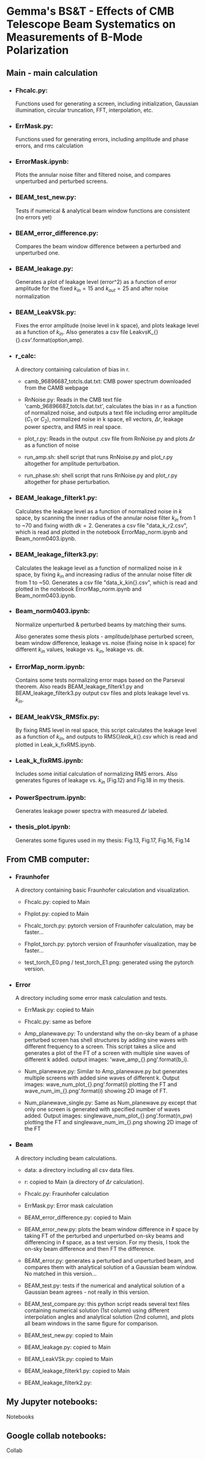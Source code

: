 # Gemma's BS&T - Effects of CMB Telescope Beam Systematics on Measurements of B-Mode Polarization

## Main - main calculation


- ### Fhcalc.py: 
    Functions used for generating a screen, including initialization, Gaussian illumination, circular truncation, FFT, interpolation, etc.

- ### ErrMask.py: 
    Functions used for generating errors, including amplitude and phase errors, and rms calculation

- ### ErrorMask.ipynb: 
    Plots the annular noise filter and filtered noise, and compares unperturbed and perturbed screens.

- ### BEAM_test_new.py: 
    Tests if numerical & analytical beam window functions are consistent (no errors yet)

- ### BEAM_error_difference.py: 
    Compares the beam window difference between a perturbed and unperturbed one.

- ### BEAM_leakage.py: 
    Generates a plot of leakage level (error^2) as a function of error amplitude for the fixed $k_{in}=15$ and $k_{out}=25$ and after noise normalization

- ### BEAM_LeakVSk.py:
    Fixes the error amplitude (noise level in k space), and plots leakage level as a function of $k_{in}$. Also generates a csv file LeakvsK_{}{}.csv'.format(option,amp). 

- ### r_calc: 
    A directory containing calculation of bias in r.

    - camb_96896687_totcls.dat.txt: CMB power spectrum downloaded from the CAMB webpage

    - RnNoise.py: Reads in the CMB text file 'camb_96896687_totcls.dat.txt', calculates the bias in r as a function of normalized noise, and outputs a text file including error amplitude ($C_1$ or $C_2$), normalized noise in k space, ell vectors, $\Delta r$, leakage power spectra, and RMS in real space. 

    - plot_r.py: Reads in the output .csv file from RnNoise.py and plots $\Delta r$ as a function of noise

    - run_amp.sh: shell script that runs RnNoise.py and plot_r.py altogether for amplitude perturbation.

    - run_phase.sh: shell script that runs RnNoise.py and plot_r.py altogether for phase perturbation.

- ### BEAM_leakage_filterk1.py:
    Calculates the leakage level as a function of normalized noise in $k$ space, by scanning the inner radius of the annular noise filter $k_{in}$ from 1 to ~70 and fixing width $dk=2$. Generates a csv file "data_k_r2.csv", which is read and plotted in the notebook ErrorMap_norm.ipynb and Beam_norm0403.ipynb.

- ### BEAM_leakage_filterk3.py:
    Calculates the leakage level as a function of normalized noise in $k$ space, by fixing $k_{in}$ and increasing radius of the annular noise filter $dk$ from 1 to ~50. Generates a csv file "data_k_kin{}.csv", which is read and plotted in the notebook ErrorMap_norm.ipynb and Beam_norm0403.ipynb.

- ### Beam_norm0403.ipynb:
    Normalize unperturbed & perturbed beams by matching their sums. 

    Also generates some thesis plots - amplitude/phase perturbed screen, beam window difference, leakage vs. noise (fixing noise in k space) for different $k_{in}$ values, leakage vs. $k_{in}$, leakage vs. $dk$.

- ### ErrorMap_norm.ipynb:
    Contains some tests normalizing error maps based on the Parseval theorem. Also reads BEAM_leakage_filterk1.py and BEAM_leakage_filterk3.py output csv files and plots leakage level vs. $k_{in}$. 

- ### BEAM_leakVSk_RMSfix.py:
    By fixing RMS level in real space, this script calculates the leakage level as a function of $k_{in}$, and outputs to RMS{}_leak_k_{}.csv which is read and plotted in Leak_k_fixRMS.ipynb.

- ### Leak_k_fixRMS.ipynb:
    Includes some initial calculation of normalizing RMS errors. Also generates figures of leakage vs. $k_{in}$ (Fig.12) and Fig.18 in my thesis.

- ### PowerSpectrum.ipynb:
    Generates leakage power spectra with measured $\Delta r$ labeled. 

- ### thesis_plot.ipynb:
    Generates some figures used in my thesis: Fig.13, Fig.17, Fig.16, Fig.14


## From CMB computer:

- ### Fraunhofer
    A directory containing basic Fraunhofer calculation and visualization.

    - Fhcalc.py: copied to Main

    - Fhplot.py: copied to Main

    - Fhcalc_torch.py: pytorch version of Fraunhofer calculation, may be faster...

    - Fhplot_torch.py: pytorch version of Fraunhofer visualization, may be faster...

    - test_torch_E0.png / test_torch_E1.png: generated using the pytorch version.

- ### Error
    A directory including some error mask calculation and tests.

    - ErrMask.py: copied to Main

    - Fhcalc.py: same as before

    - Amp_planewave.py: To understand why the on-sky beam of a phase perturbed screen has shell structures by adding sine waves with different frequency to a screen. This script takes a slice and generates a plot of the FT of a screen with multiple sine waves of different k added. output images: 'wave_amp_{}.png'.format(b_i).

    - Num_planewave.py: Similar to Amp_planewave.py but generates multiple screens with added sine waves of different k. Output images: wave_num_plot_{}.png'.format(i) plotting the FT and wave_num_im_{}.png'.format(i) showing 2D image of FT.

    - Num_planewave_single.py: Same as Num_planewave.py except that only one screen is generated with specified number of waves added. Output images: singlewave_num_plot_{}.png'.format(n_pw) plotting the FT and singlewave_num_im_{}.png showing 2D image of the FT

 - ### Beam
    A directory including beam calculations.

    - data: a directory including all csv data files. 

    - r: copied to Main (a directory of $\Delta r$ calculation).

    - Fhcalc.py: Fraunhofer calculation

    - ErrMask.py: Error mask calculation

    - BEAM_error_difference.py: copied to Main

    - BEAM_error_new.py: plots the beam window difference in $\ell$ space by taking FT of the perturbed and unperturbed on-sky beams and differencing in $\ell$ space, as a test version. For my thesis, I took the on-sky beam difference and then FT the difference. 

    - BEAM_error.py: generates a perturbed and unperturbed beam, and compares them with analytical solution of a Gaussian beam window. No matched in this version...

    - BEAM_test.py: tests if the numerical and analytical solution of a Gaussian beam agrees - not really in this version.

    - BEAM_test_compare.py: this python script reads several text files containing numerical solution (1st column) using different interpolation angles and analytical solution (2nd column), and plots all beam windows in the same figure for comparison.

    - BEAM_test_new.py: copied to Main

    - BEAM_leakage.py: copied to Main

    - BEAM_LeakVSk.py: copied to Main

    - BEAM_leakage_filterk1.py: copied to Main

    - BEAM_leakage_filterk2.py: 

## My Jupyter notebooks:

Notebooks

## Google collab notebooks:

Collab
